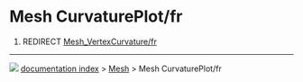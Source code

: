 # Mesh CurvaturePlot/fr
1.  REDIRECT [Mesh\_VertexCurvature/fr](Mesh_VertexCurvature/fr.md)



---
![](images/Right_arrow.png) [documentation index](../README.md) > [Mesh](Mesh_Workbench.md) > Mesh CurvaturePlot/fr

